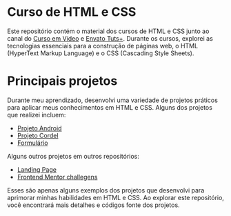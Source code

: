 # Curso de HTML e CSS

Este repositório contém o material dos cursos de HTML e CSS junto ao canal do [Curso em Vídeo](https://www.youtube.com/@CursoemVideo) e [Envato Tuts+](https://www.youtube.com/@envatotuts). Durante os cursos, explorei as tecnologias essenciais para a construção de páginas web, o HTML (HyperText Markup Language) e o CSS (Cascading Style Sheets).

# Principais projetos
Durante meu aprendizado, desenvolvi uma variedade de projetos práticos para aplicar meus conhecimentos em HTML e CSS. Alguns dos projetos que realizei incluem:

* [Projeto Android](https://edulustosa.github.io/html-css/curso-em-video/desafios/d010/android-corre%C3%A7%C3%A3o.html)
* [Projeto Cordel](https://edulustosa.github.io/html-css/curso-em-video/desafios/d012/cordel.html)
* [Formulário](https://edulustosa.github.io/html-css/envatotuts/aulas/formulario/form.html)

Alguns outros projetos em outros repositórios:

* [Landing Page](https://github.com/edulustosa/landing-page)
* [Frontend Mentor challegens](https://github.com/edulustosa/frontend-mentor-challenges)

Esses são apenas alguns exemplos dos projetos que desenvolvi para aprimorar minhas habilidades em HTML e CSS. Ao explorar este repositório, você encontrará mais detalhes e códigos fonte dos projetos.

